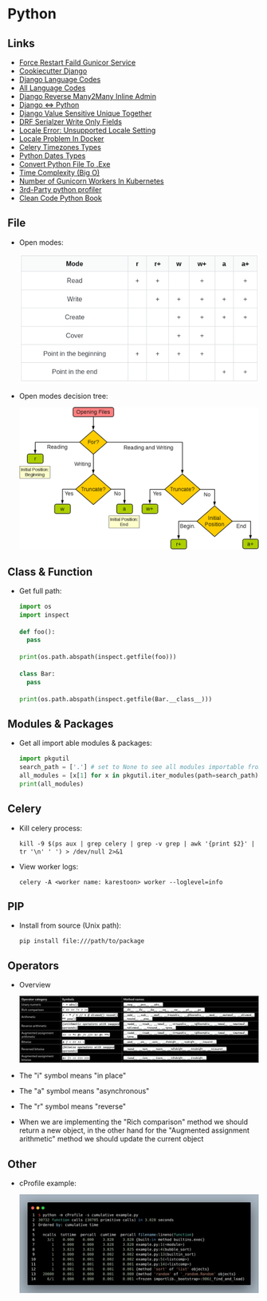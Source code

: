 # Python

## Links

- [Force Restart Faild Gunicor Service](https://unix.stackexchange.com/questions/513972/how-to-fix-start-limit-hit-trying-to-start-gunicorn-on-ubuntu-18#answer-552135)
- [Cookiecutter Django](https://github.com/pydanny/cookiecutter-django)
- [Django Language Codes](https://stackoverflow.com/questions/59156630/translation-e004-you-have-provided-a-value-for-the-language-code-setting-that-i#answer-59157763)
- [All Language Codes](http://www.i18nguy.com/unicode/language-identifiers.html)
- [Django Reverse Many2Many Inline Admin](https://stackoverflow.com/questions/10904848/adding-inline-many-to-many-objects-in-django-admin)
- [Django <=> Python](https://docs.djangoproject.com/en/dev/faq/install/#what-python-version-can-i-use-with-django)
- [Django Value Sensitive Unique Together](https://stackoverflow.com/questions/16474552/is-there-any-more-elegant-way-to-add-a-value-sensitive-unique-together-constrain#answer-59939626)
- [DRF Serialzer Write Only Fields](https://stackoverflow.com/questions/34989915/write-only-read-only-fields-in-django-rest-framework#answer-36771366)
- [Locale Error: Unsupported Locale Setting](https://stackoverflow.com/questions/14547631/python-locale-error-unsupported-locale-setting#answer-14548156)
- [Locale Problem In Docker](https://serverfault.com/questions/54591/how-to-install-change-locale-on-debian#answer-894545)
- [Celery Timezones Types](https://stackoverflow.com/questions/13866926/is-there-a-list-of-pytz-timezones)
- [Python Dates Types](https://www.w3schools.com/python/python_datetime.asp)
- [Convert Python File To .Exe](https://m.youtube.com/watch?feature=youtu.be&v=UZX5kH72Yx4)
- [Time Complexity (Big O)](https://wiki.python.org/moin/TimeComplexity)
- [Number of Gunicorn Workers In Kubernetes](https://forum.djangoproject.com/t/gunicorn-workers-in-kubernetes/7918/2)
- [3rd-Party python profiler](https://github.com/plasma-umass/scalene)
- [Clean Code Python Book](https://github.com/SepehrRasouli/clean-code-python)

## File

- Open modes:

  ![](python/file_open_modes.png)

- Open modes decision tree:

  ![](python/file_open_modes_decision_tree.png)

## Class & Function

- Get full path:

  ```python
  import os
  import inspect

  def foo():
    pass

  print(os.path.abspath(inspect.getfile(foo)))

  class Bar:
    pass

  print(os.path.abspath(inspect.getfile(Bar.__class__)))
  ```

## Modules & Packages

- Get all import able modules & packages:

  ```python
  import pkgutil
  search_path = ['.'] # set to None to see all modules importable from sys.path
  all_modules = [x[1] for x in pkgutil.iter_modules(path=search_path)]
  print(all_modules)
  ```

## Celery

- Kill celery process:

  ```shell
  kill -9 $(ps aux | grep celery | grep -v grep | awk '{print $2}' | tr '\n' ' ') > /dev/null 2>&1
  ```

- View worker logs:

  ```shell
  celery -A <worker name: karestoon> worker --loglevel=info
  ```

## PIP

- Install from source (Unix path):

  ```shell
  pip install file:///path/to/package
  ```

## Operators

- Overview

  ![](python/operators.jpg)

- The "i" symbol means "in place"
- The "a" symbol means "asynchronous"
- The "r" symbol means "reverse"
- When we are implementing the "Rich comparison" method we should return a new object, in the other hand for the "Augmented assignment arithmetic" method we should update the current object

## Other

- cProfile example:

  ![](python/cprofile_example.jpg)
